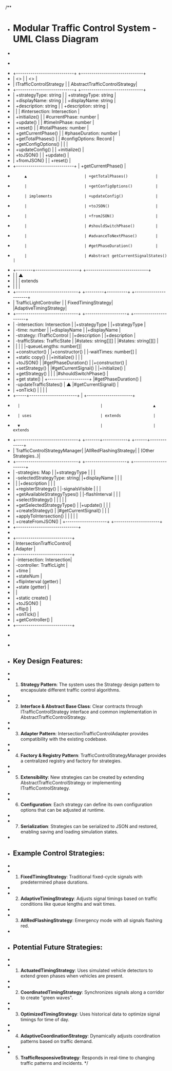 /**
 * # Modular Traffic Control System - UML Class Diagram
 * 
 * ```
 * +----------------------------+     +------------------------------+
 * | <<interface>>              |     | <<abstract>>                 |
 * | ITrafficControlStrategy    |     | AbstractTrafficControlStrategy|
 * +----------------------------+     +------------------------------+
 * | +strategyType: string      |     | +strategyType: string        |
 * | +displayName: string       |     | +displayName: string         |
 * | +description: string       |     | +description: string         |
 * |                            |     | #intersection: Intersection   |
 * | +initialize()              |     | #currentPhase: number        |
 * | +update()                  |     | #timeInPhase: number         |
 * | +reset()                   |     | #totalPhases: number         |
 * | +getCurrentPhase()         |     | #phaseDuration: number       |
 * | +getTotalPhases()          |     | #configOptions: Record       |
 * | +getConfigOptions()        |     |                              |
 * | +updateConfig()            |     | +initialize()                |
 * | +toJSON()                  |     | +update()                    |
 * | +fromJSON()                |     | +reset()                     |
 * +----------------------------+     | +getCurrentPhase()           |
 *          ▲                         | +getTotalPhases()            |
 *          |                         | +getConfigOptions()          |
 *          | implements              | +updateConfig()              |
 *          |                         | +toJSON()                    |
 *          |                         | +fromJSON()                  |
 *          |                         | #shouldSwitchPhase()         |
 *          |                         | #advanceToNextPhase()        |
 *          |                         | #getPhaseDuration()          |
 *          |                         | #abstract getCurrentSignalStates() |
 * +--------+---------------------+   +------------------------------+
 * |                              |             ▲
 * |                              |             | extends
 * |                              |             |
 * +------------------------------+  +---------+----------+  +----------------------+
 * | TrafficLightController       |  | FixedTimingStrategy|  |AdaptiveTimingStrategy|
 * +------------------------------+  +--------------------+  +----------------------+
 * | -intersection: Intersection  |  |+strategyType       |  |+strategyType         |
 * | -time: number                |  |+displayName        |  |+displayName          |
 * | -strategy: ITrafficControl   |  |+description        |  |+description          |
 * | -trafficStates: TrafficState |  |#states: string[][] |  |#states: string[][]   |
 * |                              |  |                    |  |-queueLengths: number[]|
 * | +constructor()               |  |+constructor()      |  |-waitTimes: number[]  |
 * | +static copy()               |  |+initialize()       |  |                      |
 * | +toJSON()                    |  |#getPhaseDuration() |  |+constructor()        |
 * | +setStrategy()               |  |#getCurrentSignal() |  |+initialize()         |
 * | +getStrategy()               |  |                    |  |#shouldSwitchPhase()  |
 * | +get state()                 |  +--------------------+  |#getPhaseDuration()   |
 * | -updateTrafficStates()       |          ▲              |#getCurrentSignal()    |
 * | +onTick()                    |          |              |                       |
 * +-----+-----------------------+           |              +----------------------+
 *       |                                   |                      ▲
 *       | uses                              | extends              |
 *       ▼                                   |                      | extends
 * +------------------------------+  +-------+------------+  +------+-------------+
 * | TrafficControlStrategyManager|  |AllRedFlashingStrategy|  | (Other Strategies..)|
 * +------------------------------+  +--------------------+  +----------------------+
 * | -strategies: Map             |  |+strategyType       |  |                      |
 * | -selectedStrategyType: string|  |+displayName        |  |                      |
 * |                              |  |+description        |  |                      |
 * | +registerStrategy()          |  |-signalsVisible     |  |                      |
 * | +getAvailableStrategyTypes() |  |-flashInterval      |  |                      |
 * | +selectStrategy()            |  |                    |  |                      |
 * | +getSelectedStrategyType()   |  |+update()           |  |                      |
 * | +createStrategy()            |  |#getCurrentSignal() |  |                      |
 * | +applyToIntersection()       |  |                    |  |                      |
 * | +createFromJSON()            |  +--------------------+  +----------------------+
 * +------------------------------+
 *
 * +---------------------------+
 * | IntersectionTrafficControl|
 * | Adapter                   |
 * +---------------------------+
 * | -intersection: Intersection|
 * | -controller: TrafficLight |
 * | +time                     |
 * | +stateNum                 |
 * | +flipInterval (getter)    |
 * | +state (getter)           |
 * |                           |
 * | +static create()          |
 * | +toJSON()                 |
 * | +flip()                   |
 * | +onTick()                 |
 * | +getController()          |
 * +---------------------------+
 * ```
 * 
 * ## Key Design Features:
 * 
 * 1. **Strategy Pattern**: The system uses the Strategy design pattern to encapsulate different traffic control algorithms.
 * 
 * 2. **Interface & Abstract Base Class**: Clear contracts through ITrafficControlStrategy interface and common implementation in AbstractTrafficControlStrategy.
 * 
 * 3. **Adapter Pattern**: IntersectionTrafficControlAdapter provides compatibility with the existing codebase.
 * 
 * 4. **Factory & Registry Pattern**: TrafficControlStrategyManager provides a centralized registry and factory for strategies.
 * 
 * 5. **Extensibility**: New strategies can be created by extending AbstractTrafficControlStrategy or implementing ITrafficControlStrategy.
 * 
 * 6. **Configuration**: Each strategy can define its own configuration options that can be adjusted at runtime.
 * 
 * 7. **Serialization**: Strategies can be serialized to JSON and restored, enabling saving and loading simulation states.
 * 
 * ## Example Control Strategies:
 * 
 * 1. **FixedTimingStrategy**: Traditional fixed-cycle signals with predetermined phase durations.
 * 
 * 2. **AdaptiveTimingStrategy**: Adjusts signal timings based on traffic conditions like queue lengths and wait times.
 * 
 * 3. **AllRedFlashingStrategy**: Emergency mode with all signals flashing red.
 * 
 * ## Potential Future Strategies:
 * 
 * 1. **ActuatedTimingStrategy**: Uses simulated vehicle detectors to extend green phases when vehicles are present.
 * 
 * 2. **CoordinatedTimingStrategy**: Synchronizes signals along a corridor to create "green waves".
 * 
 * 3. **OptimizedTimingStrategy**: Uses historical data to optimize signal timings for time of day.
 * 
 * 4. **AdaptiveCoordinationStrategy**: Dynamically adjusts coordination patterns based on traffic demand.
 * 
 * 5. **TrafficResponsiveStrategy**: Responds in real-time to changing traffic patterns and incidents.
 */

